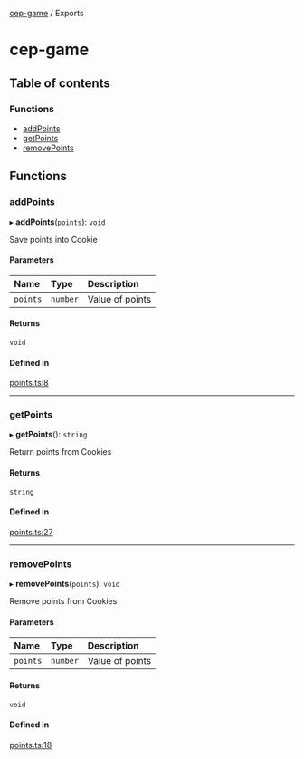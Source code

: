 [cep-game](README.md) / Exports

# cep-game

## Table of contents

### Functions

- [addPoints](modules.md#addpoints)
- [getPoints](modules.md#getpoints)
- [removePoints](modules.md#removepoints)

## Functions

### addPoints

▸ **addPoints**(`points`): `void`

Save points into Cookie

#### Parameters

| Name | Type | Description |
| :------ | :------ | :------ |
| `points` | `number` | Value of points |

#### Returns

`void`

#### Defined in

[points.ts:8](https://github.com/CEP-Gruppe-2/cep-game/blob/6270a8b/src/functions/points.ts#L8)

___

### getPoints

▸ **getPoints**(): `string`

Return points from Cookies

#### Returns

`string`

#### Defined in

[points.ts:27](https://github.com/CEP-Gruppe-2/cep-game/blob/6270a8b/src/functions/points.ts#L27)

___

### removePoints

▸ **removePoints**(`points`): `void`

Remove points from Cookies

#### Parameters

| Name | Type | Description |
| :------ | :------ | :------ |
| `points` | `number` | Value of points |

#### Returns

`void`

#### Defined in

[points.ts:18](https://github.com/CEP-Gruppe-2/cep-game/blob/6270a8b/src/functions/points.ts#L18)
